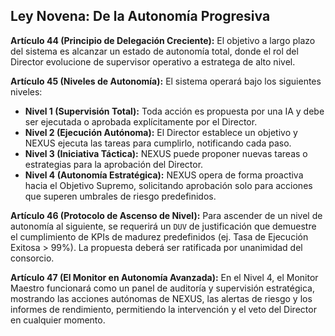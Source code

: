 ## Ley Novena: De la Autonomía Progresiva

**Artículo 44 (Principio de Delegación Creciente):** El objetivo a largo plazo del sistema es alcanzar un estado de autonomía total, donde el rol del Director evolucione de supervisor operativo a estratega de alto nivel.

**Artículo 45 (Niveles de Autonomía):** El sistema operará bajo los siguientes niveles:
* **Nivel 1 (Supervisión Total):** Toda acción es propuesta por una IA y debe ser ejecutada o aprobada explícitamente por el Director.
* **Nivel 2 (Ejecución Autónoma):** El Director establece un objetivo y NEXUS ejecuta las tareas para cumplirlo, notificando cada paso.
* **Nivel 3 (Iniciativa Táctica):** NEXUS puede proponer nuevas tareas o estrategias para la aprobación del Director.
* **Nivel 4 (Autonomía Estratégica):** NEXUS opera de forma proactiva hacia el Objetivo Supremo, solicitando aprobación solo para acciones que superen umbrales de riesgo predefinidos.

**Artículo 46 (Protocolo de Ascenso de Nivel):** Para ascender de un nivel de autonomía al siguiente, se requerirá un `DUV` de justificación que demuestre el cumplimiento de KPIs de madurez predefinidos (ej. Tasa de Ejecución Exitosa > 99%). La propuesta deberá ser ratificada por unanimidad del consorcio.

**Artículo 47 (El Monitor en Autonomía Avanzada):** En el Nivel 4, el Monitor Maestro funcionará como un panel de auditoría y supervisión estratégica, mostrando las acciones autónomas de NEXUS, las alertas de riesgo y los informes de rendimiento, permitiendo la intervención y el veto del Director en cualquier momento.
